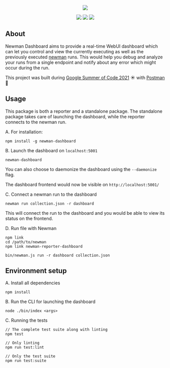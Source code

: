 <p align="center">
    <img src="./docs/img/header.png">
</p>

<p align="center">
    <img src="https://img.shields.io/badge/built%20with-JavaScript-green?style=flat-square&logo=node.js">
    <img src="https://img.shields.io/badge/built%20for-newman-orange?style=flat-square&logo=postman">
    <img src="https://img.shields.io/badge/version-0.0.1-blue?style=flat-square">
</p>

## About

Newman Dashboard aims to provide a real-time WebUI dashboard which can let you control and view the currently executing as well as the previously executed [newman](https://github.com/postmanlabs/newman) runs. This would help you debug and analyze your runs from a single endpoint and notify about any error which might occur during the run.

This project was built during [Google Summer of Code 2021](https://summerofcode.withgoogle.com/projects/#5547391014404096) ☀️ with [Postman](https://github.com/postmanlabs) 🚀

## Usage

This package is both a reporter and a standalone package. The standalone package takes care of launching the dashboard, while the reporter connects to the newman run.

A. For installation:

```
npm install -g newman-dashboard
```

B. Launch the dashboard on `localhost:5001`

```
newman-dashboard
```

You can also choose to daemonize the dashboard using the `--daemonize` flag.

The dashboard frontend would now be visible on `http://localhost:5001/`

C. Connect a newman run to the dashboard

```
newman run collection.json -r dashboard
```
This will connect the run to the dashboard and you would be able to view its status on the frontend.

D. Run file with Newman

```
npm link
cd /path/to/newman
npm link newman-reporter-dashboard

bin/newman.js run -r dashboard collection.json
```



## Environment setup

A. Install all dependencies

```
npm install
```

B. Run the CLI for launching the dashboard

```
node ./bin/index <args>
```

C. Running the tests

```
// The complete test suite along with linting
npm test

// Only linting
npm run test:lint

// Only the test suite
npm run test:suite
```
